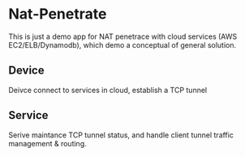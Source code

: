# Nat-Penetrate

This is just a demo app for NAT penetrace with cloud services (AWS EC2/ELB/Dynamodb), which demo a conceptual of general solution.

## Device

Deivce connect to services in cloud, establish a TCP tunnel

## Service

Serive maintance TCP tunnel status, and handle client tunnel traffic management & routing.


